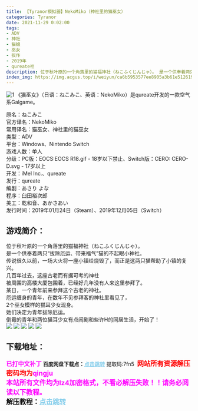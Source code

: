 ```yaml
---
title: 【Tyranor模拟器】NekoMiko（神社里的猫巫女）
categories: Tyranor
date: 2021-11-29 0:02:00
tags:
- ADV
- 神社
- 猫娘
- 巫女
- 拔作
- 2019年
- qureate社
description: 位于秋叶原的一个角落里的猫福神社（ねこふくじんじゃ）。 是一个供奉着两只“拔除厄运、带来福气”猫的不起眼小神社。传说很久以前，一场大火将一座小镇给烧毁了，而正是这两只猫帮助了小镇的复兴。
index_img: https://img.acgus.top/i/weiyun/ca6b5953577ee8905a3b61e512619149a6b579081efd1202720537099e44cf06e3bf10110f6a0204d46d9a546669560e.webp
---
```

![1](https://img.acgus.top/i/weiyun/ca6b5953577ee8905a3b61e512619149a6b579081efd1202720537099e44cf06e3bf10110f6a0204d46d9a546669560e.webp)
《猫巫女》（日语：ねこみこ、英语：NekoMiko）是qureate开发的一款空气系Galgame。
     
原名：ねこみこ     
官方译名：NekoMiko     
常用译名：猫巫女、神社里的猫巫女     
类型：ADV     
平台：Windows、Nintendo Switch     
游戏人数：单人     
分级：PC版：EOCS:EOCS R18.gif - 18岁以下禁止、Switch版：CERO:	CERO-D.svg - 17岁以上     
开发：iMel Inc.、qureate     
发行：qureate     
编剧：あさり よな     
程序：臼田裕次郎          
美工：乾和音、あかさあい     
发行时间：2019年01月24日（Steam）、2019年12月05日（Switch）     

## 游戏简介：
位于秋叶原的一个角落里的猫福神社（ねこふくじんじゃ）。     
是一个供奉着两只“拔除厄运、带来福气”猫的不起眼小神社。     
传说很久以前，一场大火将一座小镇给烧毁了，而正是这两只猫帮助了小镇的复兴。     
几百年过去，这座古老而有据可考的神社     
被周围的高楼大厦包围着，已经好几年没有人来这里参拜了。     
某日，一个青年前来参拜这个古老的神社。     
厄运缠身的青年，在数年不见参拜客的神社里看见了，          
2个巫女模样的猫耳少女现身。     
她们决定为青年拔除厄运。     
倒霉的青年和两位猫耳少女有点闹剧和些许H的同居生活，开始了！     
![](https://img.acgus.top/i/weiyun/86367feff4891365c3b4050b66e4a0189dc6ecc448729fcbf3ab5f17351d938ca85bee180d5ffeb88e5a3dce65564174.webp)
![](https://img.acgus.top/i/weiyun/fc147ce888e6e8ae2137c6519c70ba23328b1b34338a2ec79244688f940020882f309b0bb151563840d93f8833e62c56.webp)
![](https://img.acgus.top/i/weiyun/251a305a1ca5b55d62deee86bbb028f0dbc426002115cafdec334a701b8c7083bcde69c8005252ed57e91317d9784ffa.webp)
![](https://img.acgus.top/i/weiyun/60a05ae59dd1b2c46e0aef53fb253fc7d6fc9dfecfdf4a355f96565190a58e2a2cda7f01a36b8047f03dff9bade2545a.webp)
![](https://img.acgus.top/i/weiyun/ad34800b1fd47c1ab229405da601e87d804fe6377bba5aeb82bc1d621f1e5532f24d9e1f9ecce387f8a1224811fe7ca2.webp)





## 下载地址：
<font color=#FF00FF size=3><b>已打中文补丁</b></font>
<b>百度网盘下载点：</b><a href="https://pan.baidu.com/s/1WoMMurPW8FjWmZSOiiVquQ?pwd=7fn5" style="color: #87CEEB;"><b>点击跳转</b></a> 提取码:7fn5
<a style="padding: 0" href="https://post.qingju.org/AD/"><img style="max-width:100%" src="https://img.acgus.top/i/2024/07/478f689b8021d8d499ab43d21acf137a.gif" alt=""></a>
<b><font color=#FF0000 size=4>网站所有资源解压密码均为</b></font><b><font color=#FF00FF size=4>qingju</font><font color=#FF0000 ></font></b><br><b><font color=#FF00FF size=4>本站所有文件均为lz4加密格式，不看必解压失败！！请务必阅读以下教程。</b></font><br><b><font color=#000 size=4>解压教程：</b><a href="https://post.qingju.org/tutorial/000/" style="color: #87CEEB;"><b>点击跳转</b></a>